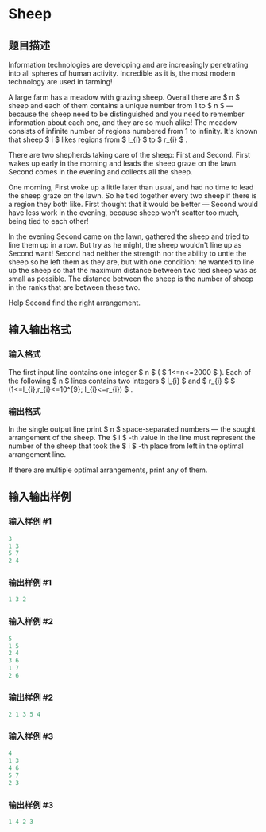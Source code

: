 # Sheep

## 题目描述

Information technologies are developing and are increasingly penetrating into all spheres of human activity. Incredible as it is, the most modern technology are used in farming!

A large farm has a meadow with grazing sheep. Overall there are $ n $ sheep and each of them contains a unique number from 1 to $ n $ — because the sheep need to be distinguished and you need to remember information about each one, and they are so much alike! The meadow consists of infinite number of regions numbered from 1 to infinity. It's known that sheep $ i $ likes regions from $ l_{i} $ to $ r_{i} $ .

There are two shepherds taking care of the sheep: First and Second. First wakes up early in the morning and leads the sheep graze on the lawn. Second comes in the evening and collects all the sheep.

One morning, First woke up a little later than usual, and had no time to lead the sheep graze on the lawn. So he tied together every two sheep if there is a region they both like. First thought that it would be better — Second would have less work in the evening, because sheep won't scatter too much, being tied to each other!

In the evening Second came on the lawn, gathered the sheep and tried to line them up in a row. But try as he might, the sheep wouldn't line up as Second want! Second had neither the strength nor the ability to untie the sheep so he left them as they are, but with one condition: he wanted to line up the sheep so that the maximum distance between two tied sheep was as small as possible. The distance between the sheep is the number of sheep in the ranks that are between these two.

Help Second find the right arrangement.

## 输入输出格式

### 输入格式

The first input line contains one integer $ n $ ( $ 1<=n<=2000 $ ). Each of the following $ n $ lines contains two integers $ l_{i} $ and $ r_{i} $ $ (1<=l_{i},r_{i}<=10^{9}; l_{i}<=r_{i}) $ .

### 输出格式

In the single output line print $ n $ space-separated numbers — the sought arrangement of the sheep. The $ i $ -th value in the line must represent the number of the sheep that took the $ i $ -th place from left in the optimal arrangement line.

If there are multiple optimal arrangements, print any of them.

## 输入输出样例

### 输入样例 #1

```cpp
3
1 3
5 7
2 4

```
### 输出样例 #1

```cpp
1 3 2
```


### 输入样例 #2

```cpp
5
1 5
2 4
3 6
1 7
2 6

```
### 输出样例 #2

```cpp
2 1 3 5 4
```


### 输入样例 #3

```cpp
4
1 3
4 6
5 7
2 3

```
### 输出样例 #3

```cpp
1 4 2 3
```


